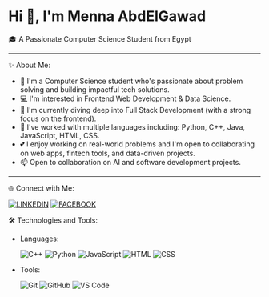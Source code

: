 # Hi 👋, I'm Menna AbdElGawad

🎓 A Passionate Computer Science Student from Egypt

---

✨ About Me:

* 🚀 I'm a Computer Science student who's passionate about problem solving and building impactful tech solutions.
* 💻 I'm interested in Frontend Web Development & Data Science.
* 🌱 I'm currently diving deep into Full Stack Development (with a strong focus on the frontend).
* 🔮 I've worked with multiple languages including: Python, C++, Java, JavaScript, HTML, CSS.
* 💕 I enjoy working on real-world problems and I'm open to collaborating on web apps, fintech tools, and data-driven projects.
* 📫 Open to collaboration on AI and software development projects.

---

🌐 Connect with Me:

[![LINKEDIN](https://img.shields.io/badge/LinkedIn-0077B5?style=for-the-badge&logo=linkedin&logoColor=white)]([https://www.linkedin.com/in/menna-abdelgawad-bb19b0279/](https://www.linkedin.com/in/menna-abdelgawad-bb19b0279?utm_source=share&utm_campaign=share_via&utm_content=profile&utm_medium=android_app))
[![FACEBOOK](https://img.shields.io/badge/Facebook-1877F2?style=for-the-badge&logo=facebook&logoColor=white)]([https://facebook.com/YourFacebookUsername](https://www.facebook.com/momo.abdo.79?sfnsn=scwspwa&mibextid=RUbZ1f))


🛠️ Technologies and Tools:

* Languages:
  
  ![C++](https://img.shields.io/badge/C++-00599C?style=for-the-badge&logo=c%2B%2B&logoColor=white)
  ![Python](https://img.shields.io/badge/Python-3776AB?style=for-the-badge&logo=python&logoColor=white)
  ![JavaScript](https://img.shields.io/badge/JavaScript-F7DF1E?style=for-the-badge&logo=javascript&logoColor=black)
  ![HTML](https://img.shields.io/badge/HTML5-E34F26?style=for-the-badge&logo=html5&logoColor=white)
  ![CSS](https://img.shields.io/badge/CSS3-1572B6?style=for-the-badge&logo=css3&logoColor=white)

* Tools:
  
  ![Git](https://img.shields.io/badge/Git-F05032?style=for-the-badge&logo=git&logoColor=white)
  ![GitHub](https://img.shields.io/badge/GitHub-100000?style=for-the-badge&logo=github&logoColor=white)
  ![VS Code](https://img.shields.io/badge/VS_Code-007ACC?style=for-the-badge&logo=visual-studio-code&logoColor=white)
